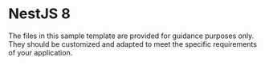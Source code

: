 # NestJS 8
The files in this sample template are provided for guidance purposes only. They should be customized and adapted to meet the specific requirements of your application.
